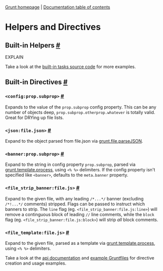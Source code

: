 [Grunt homepage](http://gruntjs.com/) | [Documentation table of contents](toc.md)

# Helpers and Directives

## Built-in Helpers <a name="built-in-helpers" href="#built-in-helpers" title="Link to this section">#</a>
EXPLAIN

Take a look at the [built-in tasks source code](../tasks) for more examples.

## Built-in Directives <a name="built-in-directives" href="#built-in-directives" title="Link to this section">#</a>

### `<config:prop.subprop>` <a name="config-prop-subprop" href="#config-prop-subprop" title="Link to this section">#</a>
Expands to the value of the `prop.subprop` config property. This can be any number of objects deep, `prop.subprop.otherprop.whatever` is totally valid. Great for DRYing up file lists.

### `<json:file.json>` <a name="json-file-json" href="#json-file-json" title="Link to this section">#</a>
Expand to the object parsed from file.json via [grunt.file.parseJSON](api_file.md).

### `<banner:prop.subprop>` <a name="banner-prop-subprop" href="#banner-prop-subprop" title="Link to this section">#</a>
Expand to the string in config property `prop.subprop`, parsed via [grunt.template.process](api_template.md), using `<% %>` delimiters. If the config property isn't specified like `<banner>`, defaults to the `meta.banner` property.

### `<file_strip_banner:file.js>` <a name="file-strip-banner-file-js" href="#file-strip-banner-file-js" title="Link to this section">#</a>
Expand to the given file, with any leading `/*...*/` banner (excluding `/*!...*/` comments) stripped. Flags can be passed to instruct which banners to strip. The `line` flag (eg. `<file_strip_banner:file.js:line>`) will remove a continguous block of leading `//` line comments, while the `block` flag (eg. `<file_strip_banner:file.js:block>`) will strip _all_ block comments.

### `<file_template:file.js>` <a name="file-template-file-js" href="#file-template-file-js" title="Link to this section">#</a>
Expand to the given file, parsed as a template via [grunt.template.process](api_template.md), using `<% %>` delimiters.

Take a look at the [api documentation](api.md) and [example Gruntfiles](example_gruntfiles.md) for directive creation and usage examples.
